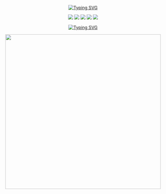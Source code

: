 <p align="center">
  <a href="https://git.io/typing-svg">
    <img src="https://readme-typing-svg.demolab.com?font=Fira+Code&duration=3000&pause=200&color=46F767&center=true&multiline=true&width=435&height=70&lines=Welcome+to+my+GITHUB!;I'm+Logicsurgeon." alt="Typing SVG" />
  </a>
</p>

<p align="center">
  <img src="https://img.shields.io/badge/HTML5-E34F26?style=for-the-badge&logo=html5&logoColor=white"/>
  <img src="https://img.shields.io/badge/CSS3-1572B6?style=for-the-badge&logo=css3&logoColor=white"/>
  <img src="https://img.shields.io/badge/Git-F05032?style=for-the-badge&logo=git&logoColor=white"/>
  <img src="https://img.shields.io/badge/GitHub-181717?style=for-the-badge&logo=github&logoColor=white"/>
  <img src="https://img.shields.io/badge/Status-Beginner-gray?style=for-the-badge"/>
</p>

<p align="center">
  <a href="https://git.io/typing-svg">
    <img src="https://readme-typing-svg.demolab.com?font=Fira+Code&duration=3000&pause=200&color=46F767&center=true&multiline=true&width=435&height=70&lines=Welcome+to+my+GITHUB!;I'm+Logicsurgeon." alt="Typing SVG" />
  </a>
</p>

<p align="center">
  <img src="https://github-readme-stats.vercel.app/api?username=logicsurgeon&show_icons=true&theme=default&title_color=3498db&text_color=333&bg_color=ffffff&hide_title=false&hide_rank=false&count_private=true" width="500"/>
</p>
